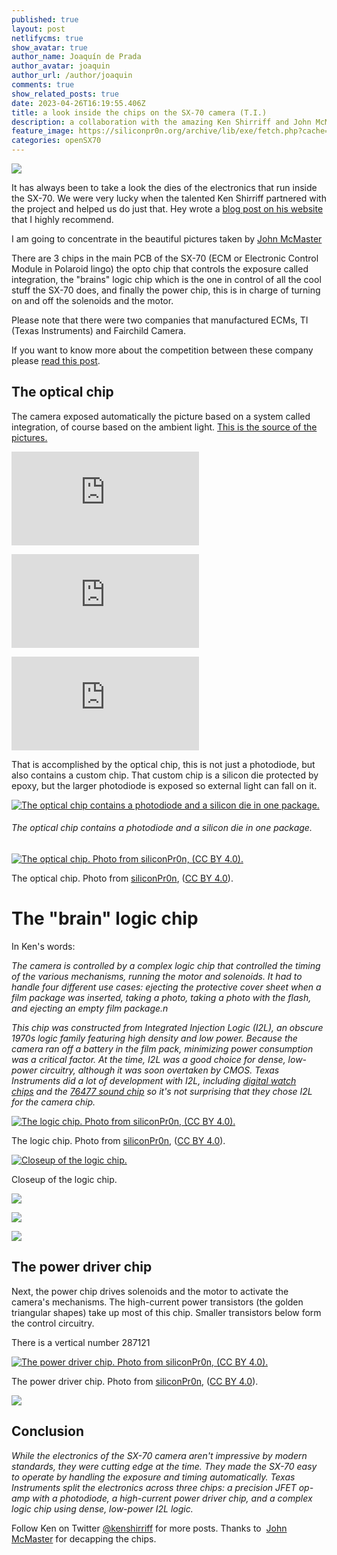```yaml
---
published: true
layout: post
netlifycms: true
show_avatar: true
author_name: Joaquín de Prada
author_avatar: joaquin
author_url: /author/joaquin
comments: true
show_related_posts: true
date: 2023-04-26T16:19:55.406Z
title: a look inside the chips on the SX-70 camera (T.I.)
description: a collaboration with the amazing Ken Shirriff and John McMaster
feature_image: https://siliconpr0n.org/archive/lib/exe/fetch.php?cache=&media=mcmaster:polaroid:sx-70-chip2:logo_mit20x.jpg
categories: openSX70
---
```



![](/img/2023/sin-título-1.jpg)

 I﻿t has always been to take a look the dies of the electronics that run inside the SX-70. We were very lucky when the talented Ken Shirriff partnered with the project and helped us do just that. Hey wrote a [blog post on his website](https://www.righto.com/2022/02/a-look-inside-chips-that-powered.html) that I highly recommend.

I am going to concentrate in the beautiful pictures taken by [John McMaster](https://siliconpr0n.org/archive/doku.php?id=tag:vendor_polaroid&do=backlink)

T﻿here are 3 chips in the main PCB of the SX-70 (ECM or Electronic Control Module in Polaroid lingo) the opto chip that controls the exposure called integration, the "brains" logic chip which is the one in control of all the cool stuff the SX-70 does, and finally the power chip, this is in charge of turning on and off the solenoids and the motor.

P﻿lease note that there were two companies that manufactured ECMs, TI (Texas Instruments) and Fairchild Camera.

I﻿f you want to know more about the competition between these company please [read this post](https://opensx70.com/posts/2021/04/battle).

## The optical chip

The camera exposed automatically the picture based on a system called integration, of course based on the ambient light. [This is the source of the pictures.](https://siliconpr0n.org/archive/doku.php?id=mcmaster:polaroid:sx-70-opto)

![](https://siliconpr0n.org/archive/lib/exe/fetch.php?cache=&media=mcmaster:polaroid:sx-70-opto:pcb.jpg)

![](https://siliconpr0n.org/archive/lib/exe/fetch.php?cache=&media=mcmaster:polaroid:sx-70-opto:pack_top.jpg "the package")

![the package](https://siliconpr0n.org/archive/lib/exe/fetch.php?cache=&media=mcmaster:polaroid:sx-70-opto:pack_btm.jpg "the package")

That is accomplished by the optical chip, this is not just a photodiode, but also contains a custom chip. That custom chip is a silicon die protected by epoxy, but the larger photodiode is exposed so external light can fall on it.

[![The optical chip contains a photodiode and a silicon die in one package.](https://static.righto.com/images/sx70/photo-unit-w300.jpg "The optical chip contains a photodiode and a silicon die in one package.")](https://static.righto.com/images/sx70/photo-unit.jpg)

###### The optical chip contains a photodiode and a silicon die in one package.

[![The optical chip. Photo from siliconPr0n, (CC BY 4.0).](https://static.righto.com/images/sx70/sx-70-opto-w500.jpg "The optical chip. Photo from siliconPr0n, (CC BY 4.0).")](https://static.righto.com/images/sx70/sx-70-opto.jpg)

The optical chip. Photo from [siliconPr0n](https://siliconpr0n.org/archive/doku.php?id=mcmaster:polaroid:sx-70-opto), ([CC BY 4.0](https://creativecommons.org/licenses/by/4.0/deed.en)).

# The  "brain" logic chip

I﻿n Ken's words:

*The camera is controlled by a complex logic chip that controlled the timing of the various mechanisms, running the motor and solenoids. It had to handle four different use cases: ejecting the protective cover sheet when a film package was inserted, taking a photo, taking a photo with the flash, and ejecting an empty film package.n*

*This chip was constructed from Integrated Injection Logic (I2L), an obscure 1970s logic family featuring high density and low power. Because the camera ran off a battery in the film pack, minimizing power consumption was a critical factor. At the time, I2L was a good choice for dense, low-power circuitry, although it was soon overtaken by CMOS. Texas Instruments did a lot of development with I2L, including [digital watch chips](https://twitter.com/kenshirriff/status/1400579453839810564) and the [76477 sound chip](https://www.righto.com/2018/05/inside-76477-space-invaders-sound.html) so it's not surprising that they chose I2L for the camera chip.*

[![The logic chip. Photo from siliconPr0n, (CC BY 4.0).](https://static.righto.com/images/sx70/logic-chip2-w600.jpg "The logic chip. Photo from siliconPr0n, (CC BY 4.0).")](https://siliconpr0n.org/map/polaroid/sx-70-711a/mz_mit20x2/)

The logic chip. Photo from [siliconPr0n](https://siliconpr0n.org/archive/doku.php?id=mcmaster:polaroid:sx-70-711a), ([CC BY 4.0](https://creativecommons.org/licenses/by/4.0/deed.en)).

[![Closeup of the logic chip.](https://static.righto.com/images/sx70/i2l-closeup-w500.jpg "Closeup of the logic chip.")](https://static.righto.com/images/sx70/i2l-closeup.jpg)

Closeup of the logic chip.

![](/img/2023/pack_btm.jpg)

![](/img/2023/logo_mit20x.jpg)

![](/img/2023/pack_top.jpg)

## The power driver chip

Next, the power chip drives solenoids and the motor to activate the camera's mechanisms. The high-current power transistors (the golden triangular shapes) take up most of this chip. Smaller transistors below form the control circuitry.

T﻿here is a vertical number 287121

[![The power driver chip. Photo from siliconPr0n, (CC BY 4.0).](https://static.righto.com/images/sx70/driver-chip-w500.jpg "The power driver chip. Photo from siliconPr0n, (CC BY 4.0).")](https://static.righto.com/images/sx70/driver-chip.jpg)

The power driver chip. Photo from [siliconPr0n](https://siliconpr0n.org/archive/doku.php?id=mcmaster:polaroid:sx-70-287121), ([CC BY 4.0](https://creativecommons.org/licenses/by/4.0/deed.en)).

![](/img/2023/pack_btm.jpg)

## Conclusion

*While the electronics of the SX-70 camera aren't impressive by modern standards, they were cutting edge at the time. They made the SX-70 easy to operate by handling the exposure and timing automatically. Texas Instruments split the electronics across three chips: a precision JFET op-amp with a photodiode, a high-current power driver chip, and a complex logic chip using dense, low-power I2L logic.*

Follow Ken on Twitter [@kenshirriff](https://twitter.com/kenshirriff) for more posts. Thanks to  [John McMaster](https://siliconpr0n.org/) for decapping the chips.